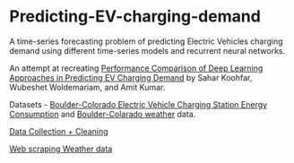 # Predicting-EV-charging-demand
A time-series forecasting problem of predicting Electric Vehicles charging demand using different time-series models and recurrent neural networks.

An attempt at recreating [Performance Comparison of Deep Learning Approaches in Predicting EV Charging Demand](https://www.mdpi.com/2071-1050/15/5/4258#B43-sustainability-15-04258) by Sahar Koohfar, Wubeshet Woldemariam, and Amit Kumar.

Datasets - [Boulder-Colorado Electric Vehicle Charging Station Energy Consumption](https://open-data.bouldercolorado.gov/datasets/39288b03f8d54b39848a2df9f1c5fca2_0/explore) and [Boulder-Colarado weather](https://psl.noaa.gov/boulder/data.daily.html) data.

[Data Collection + Cleaning](https://github.com/SwethaSrikari/Predicting-EV-charging-demand/blob/main/Data_collection%2Bcleaning.ipynb)

[Web scraping Weather data](https://github.com/SwethaSrikari/Predicting-EV-charging-demand/blob/main/Web_scraping_Colorado_weather.ipynb)
